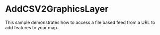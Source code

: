 # AddCSV2GraphicsLayer
This sample demonstrates how to access a file based feed from a URL to add features to your map.
